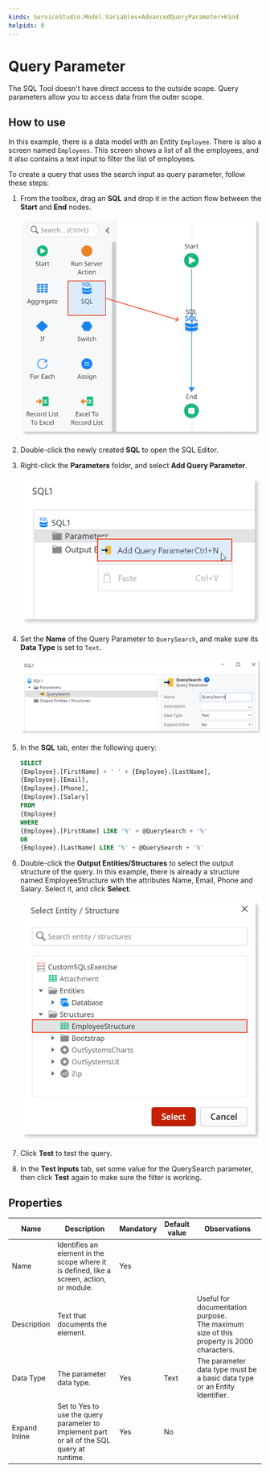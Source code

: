 ```yaml
---
kinds: ServiceStudio.Model.Variables+AdvancedQueryParameter+Kind
helpids: 0
---
```


# Query Parameter

The SQL Tool doesn't have direct access to the outside scope. Query parameters allow you to access data from the outer scope. 

## How to use

In this example, there is a data model with an Entity `Employee`. There is also a screen named `Employees`. This screen shows a list of all the employees, and it also contains a text input to filter the list of employees. 

To create a query that uses the search input as query parameter, follow these steps:

1. From the toolbox, drag an **SQL** and drop it in the action flow between the **Start** and **End** nodes.

    ![Add an SQL node to the flow](images/add-sql-ss.png)

1. Double-click the newly created **SQL** to open the SQL Editor.

1. Right-click the **Parameters** folder, and select **Add Query Parameter**.

    ![Add Query Parameter in SQL Editor.](images/add-queryparameter-ss.png)

1. Set the **Name** of the Query Parameter to `QuerySearch`, and make sure its **Data
Type** is set to `Text`.

    ![Query parameter properties.](images/name-queryparameter-ss.png)

1. In the **SQL** tab, enter the following query:

    ```sql
    SELECT
    {Employee}.[FirstName] + ' ' + {Employee}.[LastName],
    {Employee}.[Email],
    {Employee}.[Phone],
    {Employee}.[Salary]
    FROM
    {Employee}
    WHERE
    {Employee}.[FirstName] LIKE '%' + @QuerySearch + '%'
    OR
    {Employee}.[LastName] LIKE '%' + @QuerySearch + '%'
    ```
1. Double-click the **Output Entities/Structures** to select the output structure of
the query. In this example, there is already a structure named EmployeeStructure with the attributes Name, Email, Phone and Salary. Select it, and click **Select**.

    ![Select output structure for the query.](images/output-structure-ss.png)

1. Click **Test** to test the query.

1. In the **Test Inputs** tab, set some value for the QuerySearch parameter, then click **Test** again to make sure the filter is working.


## Properties

<table markdown="1">
<thead>
<tr>
<th>Name</th>
<th>Description</th>
<th>Mandatory</th>
<th>Default value</th>
<th>Observations</th>
</tr>
</thead>
<tbody>
<tr>
<td title="Name">Name</td>
<td>Identifies an element in the scope where it is defined, like a screen, action, or module.</td>
<td>Yes</td>
<td></td>
<td></td>
</tr>
<tr>
<td title="Description">Description</td>
<td>Text that documents the element.</td>
<td></td>
<td></td>
<td>Useful for documentation purpose.<br/>The maximum size of this property is 2000 characters.</td>
</tr>
<tr>
<td title="Data Type">Data Type</td>
<td>The parameter data type.</td>
<td>Yes</td>
<td>Text</td>
<td>The parameter data type must be a basic data type or an Entity Identifier.</td>
</tr>
<tr>
<td title="Expand Inline">Expand Inline</td>
<td>Set to Yes to use the query parameter to implement part or all of the SQL query at runtime.</td>
<td>Yes</td>
<td>No</td>
<td></td>
</tr>
</tbody>
</table>

